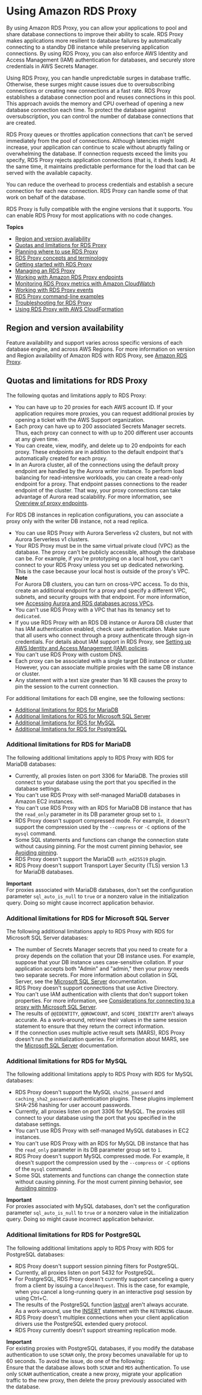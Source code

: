 # Using Amazon RDS Proxy<a name="rds-proxy"></a>

 By using Amazon RDS Proxy, you can allow your applications to pool and share database connections to improve their ability to scale\. RDS Proxy makes applications more resilient to database failures by automatically connecting to a standby DB instance while preserving application connections\. By using RDS Proxy, you can also enforce AWS Identity and Access Management \(IAM\) authentication for databases, and securely store credentials in AWS Secrets Manager\. 

 Using RDS Proxy, you can handle unpredictable surges in database traffic\. Otherwise, these surges might cause issues due to oversubscribing connections or creating new connections at a fast rate\. RDS Proxy establishes a database connection pool and reuses connections in this pool\. This approach avoids the memory and CPU overhead of opening a new database connection each time\. To protect the database against oversubscription, you can control the number of database connections that are created\. 

 RDS Proxy queues or throttles application connections that can't be served immediately from the pool of connections\. Although latencies might increase, your application can continue to scale without abruptly failing or overwhelming the database\. If connection requests exceed the limits you specify, RDS Proxy rejects application connections \(that is, it sheds load\)\. At the same time, it maintains predictable performance for the load that can be served with the available capacity\. 

 You can reduce the overhead to process credentials and establish a secure connection for each new connection\. RDS Proxy can handle some of that work on behalf of the database\. 

 RDS Proxy is fully compatible with the engine versions that it supports\. You can enable RDS Proxy for most applications with no code changes\. 

**Topics**
+ [Region and version availability](#rds-proxy.RegionVersionAvailability)
+ [Quotas and limitations for RDS Proxy](#rds-proxy.limitations)
+ [Planning where to use RDS Proxy](rds-proxy-planning.md)
+ [RDS Proxy concepts and terminology](rds-proxy.howitworks.md)
+ [Getting started with RDS Proxy](rds-proxy-setup.md)
+ [Managing an RDS Proxy](rds-proxy-managing.md)
+ [Working with Amazon RDS Proxy endpoints](rds-proxy-endpoints.md)
+ [Monitoring RDS Proxy metrics with Amazon CloudWatch](rds-proxy.monitoring.md)
+ [Working with RDS Proxy events](rds-proxy.events.md)
+ [RDS Proxy command\-line examples](rds-proxy.examples.md)
+ [Troubleshooting for RDS Proxy](rds-proxy.troubleshooting.md)
+ [Using RDS Proxy with AWS CloudFormation](rds-proxy-cfn.md)

## Region and version availability<a name="rds-proxy.RegionVersionAvailability"></a>

Feature availability and support varies across specific versions of each database engine, and across AWS Regions\. For more information on version and Region availability of Amazon RDS with RDS Proxy, see [Amazon RDS Proxy](Concepts.RDS_Fea_Regions_DB-eng.Feature.RDSProxy.md)\.

## Quotas and limitations for RDS Proxy<a name="rds-proxy.limitations"></a>

 The following quotas and limitations apply to RDS Proxy: 
+  You can have up to 20 proxies for each AWS account ID\. If your application requires more proxies, you can request additional proxies by opening a ticket with the AWS Support organization\.  
+  Each proxy can have up to 200 associated Secrets Manager secrets\. Thus, each proxy can connect to with up to 200 different user accounts at any given time\. 
+  You can create, view, modify, and delete up to 20 endpoints for each proxy\. These endpoints are in addition to the default endpoint that's automatically created for each proxy\. 
+  In an Aurora cluster, all of the connections using the default proxy endpoint are handled by the Aurora writer instance\. To perform load balancing for read\-intensive workloads, you can create a read\-only endpoint for a proxy\. That endpoint passes connections to the reader endpoint of the cluster\. That way, your proxy connections can take advantage of Aurora read scalability\. For more information, see [Overview of proxy endpoints](rds-proxy-endpoints.md#rds-proxy-endpoints-overview)\. 

  For RDS DB instances in replication configurations, you can associate a proxy only with the writer DB instance, not a read replica\.
+ You can use RDS Proxy with Aurora Serverless v2 clusters, but not with Aurora Serverless v1 clusters\.
+  Your RDS Proxy must be in the same virtual private cloud \(VPC\) as the database\. The proxy can't be publicly accessible, although the database can be\. For example, if you're prototyping on a local host, you can't connect to your RDS Proxy unless you set up dedicated networking\. This is the case because your local host is outside of the proxy's VPC\.
**Note**  
 For Aurora DB clusters, you can turn on cross\-VPC access\. To do this, create an additional endpoint for a proxy and specify a different VPC, subnets, and security groups with that endpoint\. For more information, see [Accessing Aurora and RDS databases across VPCs](rds-proxy-endpoints.md#rds-proxy-cross-vpc)\. 
+  You can't use RDS Proxy with a VPC that has its tenancy set to `dedicated`\. 
+  If you use RDS Proxy with an RDS DB instance or Aurora DB cluster that has IAM authentication enabled, check user authentication\. Make sure that all users who connect through a proxy authenticate through sign\-in credentials\. For details about IAM support in RDS Proxy, see [Setting up AWS Identity and Access Management \(IAM\) policies](rds-proxy-setup.md#rds-proxy-iam-setup)\. 
+  You can't use RDS Proxy with custom DNS\. 
+  Each proxy can be associated with a single target DB instance or cluster\. However, you can associate multiple proxies with the same DB instance or cluster\. 
+ Any statement with a text size greater than 16 KB causes the proxy to pin the session to the current connection\.

For additional limitations for each DB engine, see the following sections:
+ [Additional limitations for RDS for MariaDB](#rds-proxy.limitations-mdb)
+ [Additional limitations for RDS for Microsoft SQL Server](#rds-proxy.limitations-ms)
+ [Additional limitations for RDS for MySQL](#rds-proxy.limitations-my)
+ [Additional limitations for RDS for PostgreSQL](#rds-proxy.limitations-pg)

### Additional limitations for RDS for MariaDB<a name="rds-proxy.limitations-mdb"></a>

 The following additional limitations apply to RDS Proxy with RDS for MariaDB databases:
+  Currently, all proxies listen on port 3306 for MariaDB\. The proxies still connect to your database using the port that you specified in the database settings\. 
+ You can't use RDS Proxy with self\-managed MariaDB databases in Amazon EC2 instances\.
+ You can't use RDS Proxy with an RDS for MariaDB DB instance that has the `read_only` parameter in its DB parameter group set to `1`\.
+ RDS Proxy doesn't support compressed mode\. For example, it doesn't support the compression used by the `--compress` or `-C` options of the `mysql` command\.
+ Some SQL statements and functions can change the connection state without causing pinning\. For the most current pinning behavior, see [Avoiding pinning](rds-proxy-managing.md#rds-proxy-pinning)\.
+ RDS Proxy doesn't support the MariaDB `auth_ed25519` plugin\.
+ RDS Proxy doesn't support Transport Layer Security \(TLS\) version 1\.3 for MariaDB databases\.

**Important**  
 For proxies associated with MariaDB databases, don't set the configuration parameter `sql_auto_is_null` to `true` or a nonzero value in the initialization query\. Doing so might cause incorrect application behavior\. 

### Additional limitations for RDS for Microsoft SQL Server<a name="rds-proxy.limitations-ms"></a>

 The following additional limitations apply to RDS Proxy with RDS for Microsoft SQL Server databases:
+ The number of Secrets Manager secrets that you need to create for a proxy depends on the collation that your DB instance uses\. For example, suppose that your DB instance uses case\-sensitive collation\. If your application accepts both "Admin" and "admin," then your proxy needs two separate secrets\. For more information about collation in SQL Server, see the [ Microsoft SQL Server](https://docs.microsoft.com/en-us/sql/relational-databases/collations/collation-and-unicode-support?view=sql-server-ver16) documentation\.
+ RDS Proxy doesn't support connections that use Active Directory\.
+ You can't use IAM authentication with clients that don't support token properties\. For more information, see [Considerations for connecting to a proxy with Microsoft SQL Server](rds-proxy-setup.md#rds-proxy-connecting-sqlserver)\.
+ The results of `@@IDENTITY`, `@@ROWCOUNT`, and `SCOPE_IDENTITY` aren't always accurate\. As a work\-around, retrieve their values in the same session statement to ensure that they return the correct information\.
+ If the connection uses multiple active result sets \(MARS\), RDS Proxy doesn't run the initialization queries\. For information about MARS, see the [ Microsoft SQL Server](https://docs.microsoft.com/en-us/sql/relational-databases/native-client/features/using-multiple-active-result-sets-mars?view=sql-server-ver16) documentation\.

### Additional limitations for RDS for MySQL<a name="rds-proxy.limitations-my"></a>

 The following additional limitations apply to RDS Proxy with RDS for MySQL databases:
+ RDS Proxy doesn't support the MySQL `sha256_password` and `caching_sha2_password` authentication plugins\. These plugins implement SHA\-256 hashing for user account passwords\.
+  Currently, all proxies listen on port 3306 for MySQL\. The proxies still connect to your database using the port that you specified in the database settings\. 
+  You can't use RDS Proxy with self\-managed MySQL databases in EC2 instances\.
+  You can't use RDS Proxy with an RDS for MySQL DB instance that has the `read_only` parameter in its DB parameter group set to `1`\.
+ RDS Proxy doesn't support MySQL compressed mode\. For example, it doesn't support the compression used by the `--compress` or `-C` options of the `mysql` command\.
+  Some SQL statements and functions can change the connection state without causing pinning\. For the most current pinning behavior, see [Avoiding pinning](rds-proxy-managing.md#rds-proxy-pinning)\.

**Important**  
 For proxies associated with MySQL databases, don't set the configuration parameter `sql_auto_is_null` to `true` or a nonzero value in the initialization query\. Doing so might cause incorrect application behavior\. 

### Additional limitations for RDS for PostgreSQL<a name="rds-proxy.limitations-pg"></a>

 The following additional limitations apply to RDS Proxy with RDS for PostgreSQL databases:
+ RDS Proxy doesn't support session pinning filters for PostgreSQL\.
+  Currently, all proxies listen on port 5432 for PostgreSQL\.
+ For PostgreSQL, RDS Proxy doesn't currently support canceling a query from a client by issuing a `CancelRequest`\. This is the case, for example, when you cancel a long\-running query in an interactive psql session by using Ctrl\+C\. 
+  The results of the PostgreSQL function [lastval](https://www.postgresql.org/docs/current/functions-sequence.html) aren't always accurate\. As a work\-around, use the [INSERT](https://www.postgresql.org/docs/current/sql-insert.html) statement with the `RETURNING` clause\.
+ RDS Proxy doesn't multiplex connections when your client application drivers use the PostgreSQL extended query protocol\.
+ RDS Proxy currently doesn't support streaming replication mode\.

**Important**  
For existing proxies with PostgreSQL databases, if you modify the database authentication to use `SCRAM` only, the proxy becomes unavailable for up to 60 seconds\. To avoid the issue, do one of the following:  
Ensure that the database allows both `SCRAM` and `MD5` authentication\.
To use only `SCRAM` authentication, create a new proxy, migrate your application traffic to the new proxy, then delete the proxy previously associated with the database\.